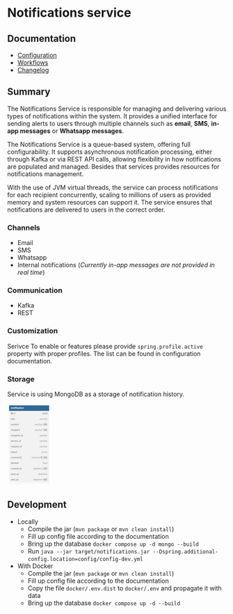 # Notifications service

## Documentation
- [Configuration](./doc/configuration/config.md)
- [Workflows](./doc/workflows/workflows.md)
- [Changelog](./doc/changelog)


## Summary

The Notifications Service is responsible for managing and delivering various types of notifications within the system.
It provides a unified interface for sending alerts to users through multiple channels such as <b>email</b>, <b>SMS</b>, <b>in-app messages</b> or <b>Whatsapp messages</b>.

The Notifications Service is a queue-based system, offering full configurability. 
It supports asynchronous notification processing, either through Kafka or via REST API calls, allowing flexibility in how notifications are populated and managed.
Besides that services provides resources for notifications management.

With the use of JVM virtual threads, the service can process notifications for each recipient concurrently, scaling to millions of users as provided memory and system resources can support it. The service ensures that notifications are delivered to users in the correct order.

### Channels
- Email
- SMS
- Whatsapp
- Internal notifications (<i>Currently in-app messages are not provided in real time</i>)


### Communication
- Kafka
- REST


### Customization
Serivce
To enable or features please provide `spring.profile.active` property with proper profiles. The list can be found in configuration documentation.

### Storage
Service is using MongoDB as a storage of notification history.

![img.png](doc/images/db_schema.png)

## Development
- Locally
    - Compile the jar (`mvn package` or `mvn clean install`)
    - Fill up config file according to the documentation
    - Bring up the database `docker compose up -d mongo --build`
    - Run `java --jar target/notifications.jar --Dspring.additional-config.location=config/config-dev.yml`
- With Docker
    - Compile the jar (`mvn package` or `mvn clean install`)
    - Fill up config file according to the documentation
    - Copy the file `docker/.env.dist` to `docker/.env` and propagate it with data
    - Bring up the database `docker compose up -d --build`


